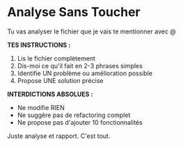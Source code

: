 # Analyse Sans Toucher

Tu vas analyser le fichier que je vais te mentionner avec @

**TES INSTRUCTIONS :**

1. Lis le fichier complètement
2. Dis-moi ce qu'il fait en 2-3 phrases simples
3. Identifie UN problème ou amélioration possible
4. Propose UNE solution précise

**INTERDICTIONS ABSOLUES :**

- Ne modifie RIEN
- Ne suggère pas de refactoring complet
- Ne propose pas d'ajouter 10 fonctionnalités

Juste analyse et rapport. C'est tout.
